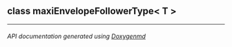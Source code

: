 ## class maxiEnvelopeFollowerType< T >



---

###### API documentation generated using [Doxygenmd](https://github.com/d99kris/doxygenmd)

